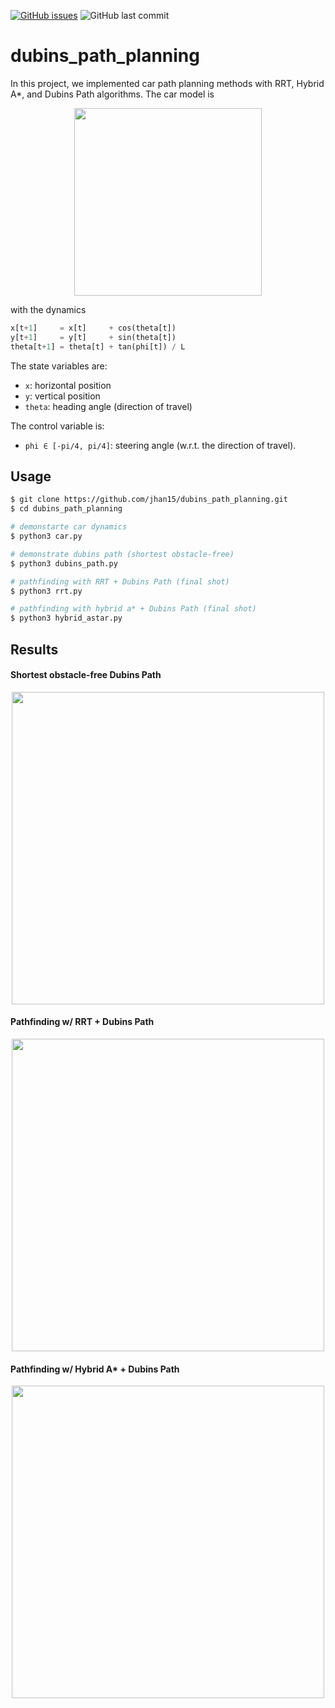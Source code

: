 
[![GitHub issues](https://img.shields.io/github/issues/jhan15/dubins_path_planning)](https://github.com/jhan15/dubins_path_planning/issues)
![GitHub last commit](https://img.shields.io/github/last-commit/jhan15/dubins_path_planning?color=ff69b4)

# dubins_path_planning

In this project, we implemented car path planning methods with RRT, Hybrid A*, and Dubins Path algorithms. The car model is

<p align="center">
  <img src="https://github.com/jhan15/dubins_path_planning/blob/master/images/car_model.png?raw=true" width="300">
</p>

with the dynamics

```python
x[t+1]     = x[t]     + cos(theta[t])
y[t+1]     = y[t]     + sin(theta[t])
theta[t+1] = theta[t] + tan(phi[t]) / L
```

The state variables are:
 - `x`: horizontal position
 - `y`: vertical position
 - `theta`: heading angle (direction of travel)

The control variable is:
 - `phi ∈ [-pi/4, pi/4]`: steering angle (w.r.t. the direction of travel).

## Usage

```bash
$ git clone https://github.com/jhan15/dubins_path_planning.git
$ cd dubins_path_planning

# demonstarte car dynamics
$ python3 car.py

# demonstrate dubins path (shortest obstacle-free)
$ python3 dubins_path.py

# pathfinding with RRT + Dubins Path (final shot)
$ python3 rrt.py

# pathfinding with hybrid a* + Dubins Path (final shot)
$ python3 hybrid_astar.py
```

## Results

#### Shortest obstacle-free Dubins Path

<p align="center">
  <img src="https://user-images.githubusercontent.com/62132206/131178331-59925cc4-12ec-48c8-bb06-365731384238.gif?raw=true" width="500">
</p>

#### Pathfinding w/ RRT + Dubins Path

<p align="center">
  <img src="https://user-images.githubusercontent.com/62132206/131178310-022056a3-c6f1-46f7-abb9-61019e9e4e72.gif?raw=true" width="500">
</p>

#### Pathfinding w/ Hybrid A* + Dubins Path

<p align="center">
  <img src="https://user-images.githubusercontent.com/62132206/131178320-4c993399-3121-4092-8061-09336b5e36f8.gif?raw=true" width="500">
</p>
